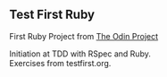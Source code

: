 ## Test First Ruby

First Ruby Project from [The Odin Project](http://www.theodinproject.com/web-development-101/ruby?ref=lnav)

Initiation at TDD with RSpec and Ruby.<br>
Exercises from testfirst.org.

